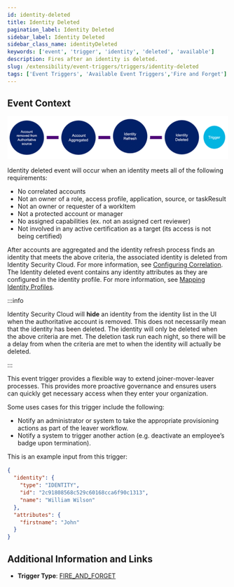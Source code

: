 ```yaml
---
id: identity-deleted
title: Identity Deleted
pagination_label: Identity Deleted
sidebar_label: Identity Deleted
sidebar_class_name: identityDeleted
keywords: ['event', 'trigger', 'identity', 'deleted', 'available']
description: Fires after an identity is deleted.
slug: /extensibility/event-triggers/triggers/identity-deleted
tags: ['Event Triggers', 'Available Event Triggers','Fire and Forget']
---
```


## Event Context

![Flow](img/identity-deleted-path.png)

Identity deleted event will occur when an identity meets all of the following requirements:

- No correlated accounts
- Not an owner of a role, access profile, application, source, or taskResult
- Not an owner or requester of a workItem
- Not a protected account or manager
- No assigned capabilities (ex. not an assigned cert reviewer)
- Not involved in any active certification as a target (its access is not being certified)

After accounts are aggregated and the identity refresh process finds an identity that meets the above criteria, the associated identity is deleted from Identity Security Cloud. For more information, see [Configuring Correlation](https://community.sailpoint.com/t5/Connectors/Configuring-Correlation/ta-p/74045). The Identity deleted event contains any identity attributes as they are configured in the identity profile. For more information, see [Mapping Identity Profiles](https://community.sailpoint.com/t5/Admin-Help/Mapping-Identity-Profiles/ta-p/77877).

:::info

Identity Security Cloud will **hide** an identity from the identity list in the UI when the authoritative account is removed. This does not necessarily mean that the identity has been deleted. The identity will only be deleted when the above criteria are met. The deletion task run each night, so there will be a delay from when the criteria are met to when the identity will actually be deleted.

:::

This event trigger provides a flexible way to extend joiner-mover-leaver processes. This provides more proactive governance and ensures users can quickly get necessary access when they enter your organization.

Some uses cases for this trigger include the following:

- Notify an administrator or system to take the appropriate provisioning actions as part of the leaver workflow.
- Notify a system to trigger another action (e.g. deactivate an employee’s badge upon termination).

This is an example input from this trigger:

```json
{
  "identity": {
    "type": "IDENTITY",
    "id": "2c91808568c529c60168cca6f90c1313",
    "name": "William Wilson"
  },
  "attributes": {
    "firstname": "John"
  }
}
```

## Additional Information and Links

- **Trigger Type**: [FIRE_AND_FORGET](../trigger-types.md#fire-and-forget)
<!-- [Input schema](https://developer.sailpoint.com/apis/beta/#section/Identity-Deleted-Event-Trigger-Input) -->
